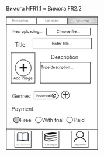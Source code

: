 Вимога NFR1.1 = Вимога FR2.2

![image](https://github.com/oleksandrblazhko/ai204-belobrov/blob/ai204-belobrov_with_laboratory_work_3/1-SoftwareRequirements/1.4-FuncNonFuncRequirements/1.4.4-NFRUserInterfaceOUTPUT/wireFrameDesignPart2.jpg?raw=true)
